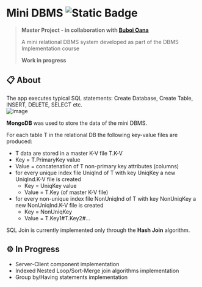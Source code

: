 # Mini DBMS ![Static Badge](https://img.shields.io/badge/MongoDB-%2347A248?logo=mongodb&logoColor=white)


> **Master Project - in collaboration with [Buboi Oana](https://github.com/OanaBuboi)**
>
> A mini relational DBMS system developed as part of the DBMS Implementation course
> 
> **Work in progress**


## :clipboard: About
The app executes typical SQL statements: Create Database, Create Table, INSERT, DELETE, SELECT etc.  
![image](https://github.com/Andreea2422/miniDBMS/assets/100094242/e1e910da-2aa8-47d1-95e1-be43abed5b3b)

**MongoDB** was used to store the data of the mini DBMS. 

For each table T in the relational DB the following key-value files are produced: 
- T data are stored in a master K-V file T.K-V 
- Key = T.PrimaryKey value 
- Value = concatenation of T non-primary key attributes (columns) 
- for every unique index file UniqInd of T with key UniqKey a new UniqInd.K-V file is created 
    - Key = UniqKey value 
    - Value = T.Key (of master K-V file) 
- for every non-unique index file NonUniqInd of T with key NonUniqKey a new NonUniqInd.K-V file is created 
    - Key = NonUniqKey 
    - Value = T.Key1#T.Key2#...

SQL Join is currently implemented only through the **Hash Join** algorithm.

## :gear: In Progress
- Server-Client component implementation
- Indexed Nested Loop/Sort-Merge join algorithms implementation
- Group by/Having statements implementation
